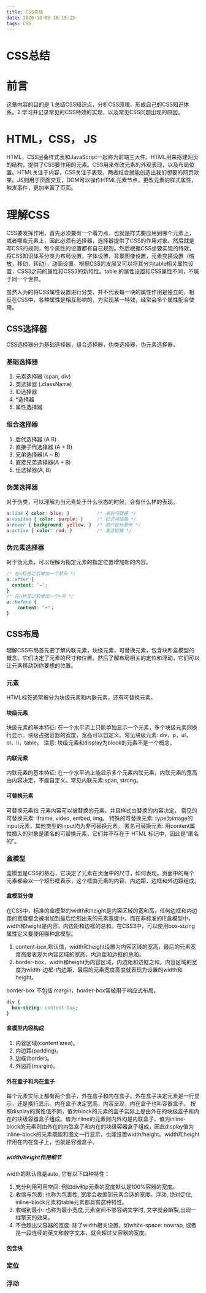```yaml
---
title: CSS总结
date: 2020-10-09 18:15:25
tags: CSS
---
```

# CSS总结
# 前言
这章内容的目的是 1.总结CSS知识点，分析CSS原理，形成自己的CSS知识体系。2.学习并记录常见的CSS特效的实现，以及常见CSS问题出现的原因。
# HTML，CSS， JS
HTML，CSS层叠样式表和JavaScript一起称为前端三大件。HTML用来搭建网页的结构，提供了CSS要作用的元素。CSS用来修改元素的外观表现，以及布局位置。HTML关注于内容，CSS关注于表现。两者结合就能创造出我们想要的网页效果。JS则用于页面交互，DOM可以操作HTML元素节点，更改元素的样式属性，触发事件，更加丰富了页面。

# 理解CSS
CSS要发挥作用，首先必须要有一个着力点，也就是样式要应用到哪个元素上，或者哪些元素上，因此必须有选择器，选择器提供了CSS的作用对象。然后就是写CSS的规则，每个属性的设置都有自己规则。然后根据CSS想要实现的特效，将CSS知识体系分类为布局设置，字体设置，背景图像设置，元素变换设置（缩放，移动，转动），动画设置。根据CSS的发展又可以将其分为table相关属性设置，CSS3之前的属性和CSS3的新特性。table 的属性设置和CSS属性不同，不属于同一个世界。

虽然人为的将CSS属性设置进行分类，并不代表每一块的属性作用是独立的，相反在CSS中，各种属性是相互影响的，为实现某一特效，经常会多个属性配合使用。

## CSS选择器
CSS选择器分为基础选择器，组合选择器，伪类选择器，伪元素选择器。
### 基础选择器
1. 元素选择器 (span, div)
2. 类选择器 (.className)
3. ID选择器 
4. *选择器 
5. 属性选择器 
### 组合选择器
1. 后代选择器 (A B)
2. 直接子代选择器 (A > B)
3. 兄弟选择器(A ~ B)
4. 直接兄弟选择器(A + B)
5. 组选择器(A, B)
### 伪类选择器
对于伪类，可以理解为当元素处于什么状态的时候，会有什么样的表现。
```css
a:link { color: blue; }          /* 未访问链接 */
a:visited { color: purple; }     /* 已访问链接 */
a:hover { background: yellow; }  /* 用户鼠标悬停 */
a:active { color: red; }         /* 激活链接 */
```
### 伪元素选择器
对于伪元素，可以理解为指定元素的指定位置增加新的内容。
```css
/* 在a标签之后增加一个箭头 */
a::after {
  content: "→";
}
/* 在a标签之前增加一个+号 */
a::before {
    content: "+"；
}
```
## CSS布局
理解CSS布局首先要了解内联元素，块级元素，可替换元素，包含块和盒模型的概念。它们决定了元素的尺寸和位置。然后了解布局相关的定位和浮动，它们可以让元素移动到你要想的位置。
### 元素
HTML标签通常被分为块级元素和内联元素，还有可替换元素。
#### 块级元素
块级元素的基本特征: 在一个水平流上只能单独显示一个元素，多个块级元素则换行显示。块级占据容器的宽度，宽高可以自定义。常见块级元素: div，p，ul，ol，li，table。
注意: 块级元素和display为block的元素不是一个概念。
#### 内联元素
内联元素的基本特征: 在一个水平流上能显示多个元素内联元素，内联元素的宽高由内容决定，不能自定义。常见内联元素:span, strong。

#### 可替换元素
可替换元素指 元素内容可以被替换的元素，并且样式由替换的内容决定。
常见的可替换元素: iframe, video, embed, img。
特殊的可替换元素: type为image的input元素，其他类型的input均为非可替换元素。
匿名可替换元素: 用content属性插入的对象是匿名的可替换元素，它们并不存在于 HTML 标记中，因此是“匿名的”。 
### 盒模型
盒模型是CSS的基石，它决定了元素在页面中的尺寸，如何表现。页面中的每个元素都会以一个矩形框表示，这个框由元素的内容，内边距，边框和外边距组成。
#### 盒模型分类
在CSS中，标准的盒模型的width和height是内容区域的宽和高，任何边框和内边距的宽度都会被增加到最后绘制出来的元素宽度中。而在非标准的IE盒模型中，width和height是内容，内边距和边框的总和。在CSS3中，可以使用box-sizing属性定义要使用哪种盒模型。
1. content-box,默认值，width和height设置为内容区域的宽高，最后的元素宽度高度表现为内容区域的宽高，内边距和边框的总和。
2. border-box，width和height为内容区域，内边距和边框之和。内容区域的宽度为width-边框-内边距，最后的元素宽度高度就表现为设置的width和height。

border-box 不包括 margin，border-box常被用于响应式布局。
```CSS
div {
  box-sizing: content-box;
}
```
#### 盒模型内容构成
1. 内容区域(content area)。
2. 内边距(padding)。
3. 边框(border)。
4. 外边距(margin)。
#### 外在盒子和内在盒子
每个元素实际上都有两个盒子，外在盒子和内在盒子。外在盒子决定元素是一行显示，还是换行显示。内在盒子决定宽高，内容呈现，内在盒子也叫容器盒子。
按照display的属性值不同，值为block的元素的盒子实际上是由外在的块级盒子和内在的块级容器盒子组成。值为inline的元素则内外均是内联盒子。值为inline-block的元素则由外在的内联盒子和内在的块级容器盒子组成，因此display值为inline-block的元素既能和图文一行显示，也能设置width/height。width和height作用在内在盒子上，也就是容器盒子。

##### width/height作用细节
width的默认值是auto, 它有以下四种特性：
1. 充分利用可用空间: 例如div和p元素的宽度默认是100%容器的宽度。
2. 收缩与包裹: 也称为包裹性, 宽度会收缩到元素合适的宽度。浮动, 绝对定位, inline-block元素和table元素都具有这种特性。
3. 收缩到最小: 也称为最小宽度,元素空间不够容纳文字时, 文字就会断裂,出现一柱擎天的效果。
4. 不会超出父容器的宽度: 除了width相关设置，如white-space: nowrap, 或者是一段连续的英文和数字文本，就会超过父容器的宽度。
#### 包含块
### 定位
### 浮动